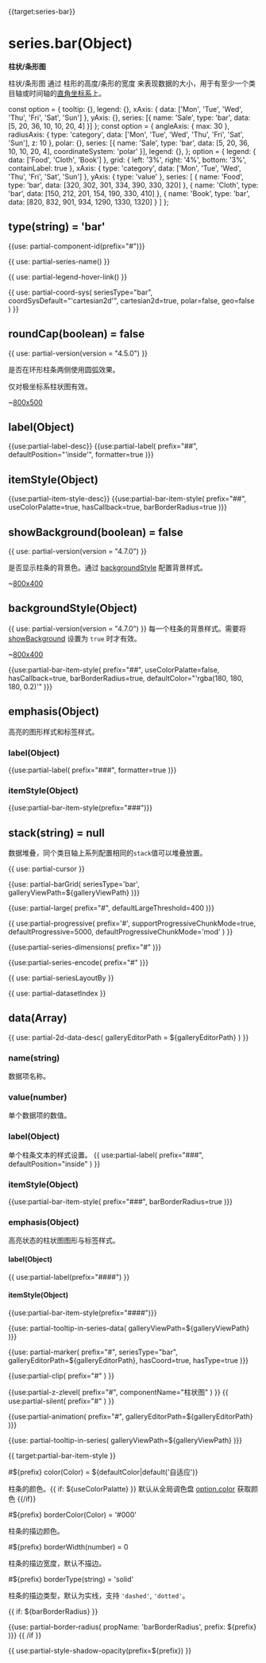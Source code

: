 {{target:series-bar}}

# series.bar(Object)

**柱状/条形图**

柱状/条形图 通过 柱形的高度/条形的宽度 来表现数据的大小，用于有至少一个类目轴或时间轴的[直角坐标系](~grid)上。


<ExampleBaseOption name="cartesian-bar" title="直角坐标系上的柱状图">
const option = {
    tooltip: {},
    legend: {},
    xAxis: {
        data: ['Mon', 'Tue', 'Wed', 'Thu', 'Fri', 'Sat', 'Sun']
    },
    yAxis: {},
    series: [{
        name: 'Sale',
        type: 'bar',
        data: [5, 20, 36, 10, 10, 20, 4]
    }]
};
</ExampleBaseOption>

<ExampleBaseOption name="polar-bar" title="极坐标系上的柱状图">
const option = {
    angleAxis: {
        max: 30
    },
    radiusAxis: {
        type: 'category',
        data: ['Mon', 'Tue', 'Wed', 'Thu', 'Fri', 'Sat', 'Sun'],
        z: 10
    },
    polar: {},
    series: [{
        name: 'Sale',
        type: 'bar',
        data: [5, 20, 36, 10, 10, 20, 4],
        coordinateSystem: 'polar'
    }],
    legend: {},
};
</ExampleBaseOption>

<ExampleBaseOption name="cartesian-bar-multiple-series" title="直角坐标系上的多系列柱状图">
option = {
    legend: {
        data: ['Food', 'Cloth', 'Book']
    },
    grid: {
        left: '3%',
        right: '4%',
        bottom: '3%',
        containLabel: true
    },
    xAxis: {
        type: 'category',
        data: ['Mon', 'Tue', 'Wed', 'Thu', 'Fri', 'Sat', 'Sun']
    },
    yAxis: {
        type: 'value'
    },
    series: [
        {
            name: 'Food',
            type: 'bar',
            data: [320, 302, 301, 334, 390, 330, 320]
        },
        {
            name: 'Cloth',
            type: 'bar',
            data: [150, 212, 201, 154, 190, 330, 410]
        },
        {
            name: 'Book',
            type: 'bar',
            data: [820, 832, 901, 934, 1290, 1330, 1320]
        }
    ]
};
</ExampleBaseOption>


## type(string) = 'bar'

{{use: partial-component-id(prefix="#")}}

{{ use: partial-series-name() }}

{{ use: partial-legend-hover-link() }}

{{ use: partial-coord-sys(
    seriesType="bar",
    coordSysDefault="'cartesian2d'",
    cartesian2d=true,
    polar=false,
    geo=false
) }}

## roundCap(boolean) = false

{{ use: partial-version(version = "4.5.0") }}

<ExampleUIControlBoolean clean="true" />

是否在环形柱条两侧使用圆弧效果。

仅对极坐标系柱状图有效。

~[800x500](${galleryViewPath}doc-example/polar-roundCap&reset=1&edit=1)

## label(Object)
{{use:partial-label-desc}}
{{use:partial-label(
    prefix="##",
    defaultPosition="'inside'",
    formatter=true
)}}

## itemStyle(Object)
{{use:partial-item-style-desc}}
{{use:partial-bar-item-style(
    prefix="##",
    useColorPalatte=true,
    hasCallback=true,
    barBorderRadius=true
)}}

## showBackground(boolean) = false
{{ use: partial-version(version = "4.7.0") }}

<ExampleUIControlBoolean clean="true" />

是否显示柱条的背景色。通过 [backgroundStyle](~series-bar.backgroundStyle) 配置背景样式。

~[800x400](${galleryViewPath}bar-background&reset=1&edit=1)

## backgroundStyle(Object)
{{ use: partial-version(version = "4.7.0") }}
每一个柱条的背景样式。需要将 [showBackground](~series-bar.showBackground) 设置为 `true` 时才有效。

~[800x400](${galleryViewPath}bar-background&reset=1&edit=1)

{{use:partial-bar-item-style(
    prefix="##",
    useColorPalatte=false,
    hasCallback=true,
    barBorderRadius=true,
    defaultColor="'rgba(180, 180, 180, 0.2)'"
)}}

## emphasis(Object)

高亮的图形样式和标签样式。

### label(Object)
{{use:partial-label(
    prefix="###",
    formatter=true
)}}

### itemStyle(Object)
{{use:partial-bar-item-style(prefix="###")}}




## stack(string) = null
数据堆叠，同个类目轴上系列配置相同的`stack`值可以堆叠放置。

{{ use: partial-cursor }}

{{use: partial-barGrid(
    seriesType='bar',
    galleryViewPath=${galleryViewPath}
)}}

{{use: partial-large(
    prefix="#",
    defaultLargeThreshold=400
)}}

{{ use:partial-progressive(
    prefix='#',
    supportProgressiveChunkMode=true,
    defaultProgressive=5000,
    defaultProgressiveChunkMode='mod'
) }}

{{use:partial-series-dimensions(
    prefix="#"
)}}

{{use:partial-series-encode(
    prefix="#"
)}}

{{ use: partial-seriesLayoutBy }}

{{ use: partial-datasetIndex }}

## data(Array)

{{ use: partial-2d-data-desc(
    galleryEditorPath = ${galleryEditorPath}
) }}

### name(string)
数据项名称。

### value(number)
单个数据项的数值。

### label(Object)
单个柱条文本的样式设置。
{{ use:partial-label(
    prefix="###",
    defaultPosition="inside"
) }}

### itemStyle(Object)
{{use:partial-bar-item-style(
    prefix="###",
    barBorderRadius=true
)}}


### emphasis(Object)

高亮状态的柱状图图形与标签样式。

#### label(Object)

{{ use:partial-label(prefix="####") }}


#### itemStyle(Object)
{{use:partial-bar-item-style(prefix="####")}}

{{use: partial-tooltip-in-series-data(
    galleryViewPath=${galleryViewPath}
)}}

{{use: partial-marker(
    prefix="#",
    seriesType="bar",
    galleryEditorPath=${galleryEditorPath},
    hasCoord=true,
    hasType=true
)}}

{{use:partial-clip(
    prefix="#"
) }}

{{use:partial-z-zlevel(
    prefix="#",
    componentName="柱状图"
) }}
{{ use:partial-silent(
    prefix="#"
) }}

{{use:partial-animation(
    prefix="#",
    galleryEditorPath=${galleryEditorPath}
)}}


{{use: partial-tooltip-in-series(
    galleryViewPath=${galleryViewPath}
)}}


{{ target:partial-bar-item-style }}

#${prefix} color(Color) = ${defaultColor|default('自适应')}

<ExampleUIControlColor />

柱条的颜色。{{ if: ${useColorPalatte} }} 默认从全局调色盘 [option.color](~color) 获取颜色 {{/if}}

#${prefix} borderColor(Color) = '#000'

<ExampleUIControlColor value="#000" />

柱条的描边颜色。

#${prefix} borderWidth(number) = 0

<ExampleUIControlNumber value="0" min="0" step="0.5" />

柱条的描边宽度，默认不描边。

#${prefix} borderType(string) = 'solid'

<ExampleUIControlEnum default="solid" options="solid,dashed,dotted" />

柱条的描边类型，默认为实线，支持 `'dashed'`, `'dotted'`。

{{ if: ${barBorderRadius} }}

{{use: partial-border-radius(
    propName: 'barBorderRadius',
    prefix: ${prefix}
)}}
{{ /if }}

{{ use:partial-style-shadow-opacity(prefix=${prefix}) }}

